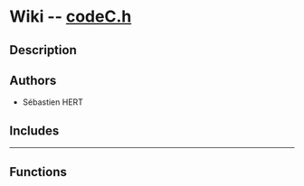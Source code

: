 # **Wiki -- [codeC.h](/test//resources/hello/codeC.h)**


## **Description**


## **Authors**

* Sébastien HERT

## **Includes**


---
## **Functions**

